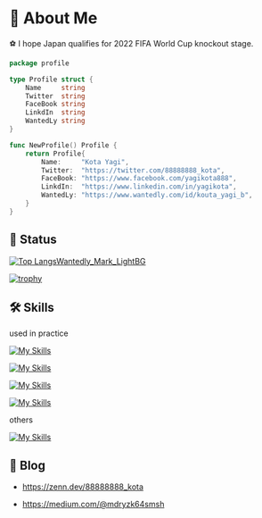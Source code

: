 # 🤮 About Me

⚽️ I hope Japan qualifies for 2022 FIFA World Cup knockout stage.

```go
package profile 

type Profile struct {
	Name     string
	Twitter  string
	FaceBook string
	LinkdIn  string
	WantedLy string
}

func NewProfile() Profile {
	return Profile{
		Name:     "Kota Yagi",
		Twitter:  "https://twitter.com/88888888_kota",
		FaceBook: "https://www.facebook.com/yagikota888",
		LinkdIn:  "https://www.linkedin.com/in/yagikota",
		WantedLy: "https://www.wantedly.com/id/kouta_yagi_b",
	}
}
```


## 🤪 Status
[![Top Langs![Wantedly_Mark_LightBG](https://user-images.githubusercontent.com/69202609/156877059-0937ae40-c829-46b2-905c-e7d09b4bd81a.png)
](https://github-readme-stats.vercel.app/api/top-langs/?username=yagikota&layout=compact&hide=html,css,scss,javascript,ruby,shell,jupyter%20notebook,php)](https://github.com/anuraghazra/github-readme-stats)


[![trophy](https://github-profile-trophy.vercel.app/?username=yagikota&row=1&column=8)](https://github.com/ryo-ma/github-profile-trophy)

## 🛠 Skills
used in practice

[![My Skills](https://skillicons.dev/icons?i=html,css,go,py)](https://skillicons.dev)

[![My Skills](https://skillicons.dev/icons?i=django)](https://skillicons.dev)

[![My Skills](https://skillicons.dev/icons?i=docker,mysql,postgres,sqlite,aws,bash,linux,git,github,md)](https://skillicons.dev)

[![My Skills](https://skillicons.dev/icons?i=discord,figma,vscode)](https://skillicons.dev)


others

[![My Skills](https://skillicons.dev/icons?i=c,cs,cpp,kubernetes,redis,rust,ts)](https://skillicons.dev)


## 📝 Blog

* https://zenn.dev/88888888_kota

* https://medium.com/@mdryzk64smsh




